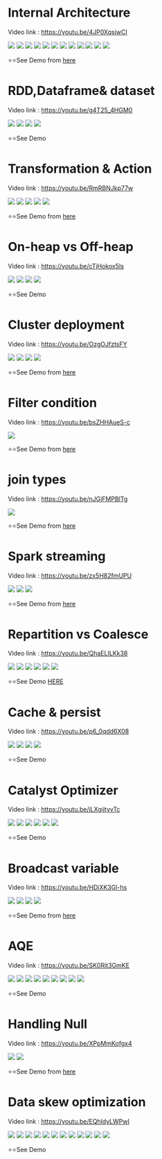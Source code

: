 # Internal Architecture
Video link : https://youtu.be/4JP0XqsjwCI

![](./Screenshot%20(969).png)
![](./Screenshot%20(970).png)
![](./Screenshot%20(971).png)
![](./Screenshot%20(972).png)
![](./Screenshot%20(973).png)
![](./Screenshot%20(974).png)
![](./Screenshot%20(975).png)
![](./Screenshot%20(976).png)
![](./Screenshot%20(977).png)
![](./Screenshot%20(978).png)
![](./Screenshot%20(979).png)
![](./Screenshot%20(980).png)


⭐⭐See Demo from [here](https://youtu.be/4JP0XqsjwCI?t=2225)
# RDD,Dataframe& dataset
Video link : https://youtu.be/g4T25_4HGM0


![](./Screenshot%20(981).png)
![](./Screenshot%20(982).png)
![](./Screenshot%20(983).png)
![](./Screenshot%20(984).png)

⭐⭐See Demo
# Transformation & Action
Video link : https://youtu.be/RmRBNJkp77w

![](./Screenshot%20(986).png)
![](./Screenshot%20(987).png)
![](./Screenshot%20(988).png)
![](./Screenshot%20(989).png)
![](./Screenshot%20(990).png)


⭐⭐See Demo from [here](https://youtu.be/RmRBNJkp77w?t=618)

# On-heap vs Off-heap
Video link : https://youtu.be/cTjHokox5Is

![](./Screenshot%20(991).png)
![](./Screenshot%20(992).png)
![](./Screenshot%20(993).png)
![](./Screenshot%20(994).png)

⭐⭐See Demo
# Cluster deployment
Video link : https://youtu.be/OzgOJfztsFY

![](./Screenshot%20(995).png)
![](./Screenshot%20(996).png)
![](./Screenshot%20(997).png)
![](./Screenshot%20(998).png)


⭐⭐See Demo from [here](https://youtu.be/OzgOJfztsFY?t=337)

# Filter condition
Video link : https://youtu.be/bsZHHAueS-c

![](./Screenshot%20(999).png)

⭐⭐See Demo from [here](https://youtu.be/bsZHHAueS-c?t=166)
# join types
Video link : https://youtu.be/nJGjFMPBlTg

![](./Screenshot%20(1000).png)

⭐⭐See Demo from [here](https://youtu.be/nJGjFMPBlTg?t=226)

# Spark streaming
Video link : https://youtu.be/zx5H82fmUPU

![](./Screenshot%20(1001).png)
![](./Screenshot%20(1002).png)
![](./Screenshot%20(1003).png)

⭐⭐See Demo from [here](https://youtu.be/zx5H82fmUPU?t=373)


# Repartition vs Coalesce
Video link : https://youtu.be/QhaELILKk38

![](./Screenshot%20(1004).png)
![](./Screenshot%20(1005).png)
![](./Screenshot%20(1006).png)
![](./Screenshot%20(1007).png)
![](./Screenshot%20(1008).png)
![](./Screenshot%20(1009).png)

⭐⭐See Demo [HERE](https://youtu.be/QhaELILKk38?t=608)

# Cache & persist
Video link : https://youtu.be/p6_0qdd6X08

![](./Screenshot%20(1010).png)
![](./Screenshot%20(1011).png)
![](./Screenshot%20(1012).png)
![](./Screenshot%20(1013).png)

⭐⭐See Demo
# Catalyst Optimizer
Video link : https://youtu.be/iLXgijtyvTc

![](./Screenshot%20(1015).png)
![](./Screenshot%20(1016).png)
![](./Screenshot%20(1017).png)
![](./Screenshot%20(1018).png)
![](./Screenshot%20(1019).png)
![](./Screenshot%20(1020).png)

⭐⭐See Demo
# Broadcast variable
Video link : https://youtu.be/HDiXK3Gl-hs

![](./Screenshot%20(1021).png)
![](./Screenshot%20(1022).png)
![](./Screenshot%20(1023).png)
![](./Screenshot%20(1024).png)

⭐⭐See Demo from [here](https://youtu.be/HDiXK3Gl-hs?t=477)

# AQE
Video link : https://youtu.be/SK0Rit3GmKE

![](./Screenshot%20(1025).png)
![](./Screenshot%20(1026).png)
![](./Screenshot%20(1027).png)
![](./Screenshot%20(1028).png)
![](./Screenshot%20(1029).png)
![](./Screenshot%20(1030).png)
![](./Screenshot%20(1031).png)
![](./Screenshot%20(1032).png)
![](./Screenshot%20(1033).png)


⭐⭐See Demo
# Handling Null
Video link : https://youtu.be/XPpMmKofgx4

![](./Screenshot%20(1034).png)
![](./Screenshot%20(1035).png)

⭐⭐See Demo from [here](https://youtu.be/XPpMmKofgx4?t=199)

# Data skew optimization
Video link : https://youtu.be/EQhldyLWPwI

![](./Screenshot%20(1036).png)
![](./Screenshot%20(1037).png)
![](./Screenshot%20(1038).png)
![](./Screenshot%20(1039).png)
![](./Screenshot%20(1040).png)
![](./Screenshot%20(1041).png)
![](./Screenshot%20(1042).png)
![](./Screenshot%20(1043).png)
![](./Screenshot%20(1044).png)
![](./Screenshot%20(1045).png)
![](./Screenshot%20(1046).png)
![](./Screenshot%20(1047).png)

⭐⭐See Demo